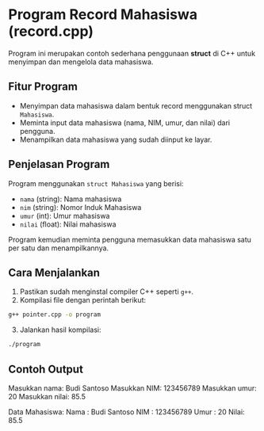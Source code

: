 # Program Record Mahasiswa (record.cpp)

Program ini merupakan contoh sederhana penggunaan **struct** di C++ untuk menyimpan dan mengelola data mahasiswa.

## Fitur Program

- Menyimpan data mahasiswa dalam bentuk record menggunakan struct `Mahasiswa`.
- Meminta input data mahasiswa (nama, NIM, umur, dan nilai) dari pengguna.
- Menampilkan data mahasiswa yang sudah diinput ke layar.

## Penjelasan Program

Program menggunakan `struct Mahasiswa` yang berisi:
- `nama` (string): Nama mahasiswa
- `nim` (string): Nomor Induk Mahasiswa
- `umur` (int): Umur mahasiswa
- `nilai` (float): Nilai mahasiswa

Program kemudian meminta pengguna memasukkan data mahasiswa satu per satu dan menampilkannya.

## Cara Menjalankan

1. Pastikan sudah menginstal compiler C++ seperti `g++`.
2. Kompilasi file dengan perintah berikut:

```bash
g++ pointer.cpp -o program
```

3. Jalankan hasil kompilasi:

```bash
./program
```

## Contoh Output

Masukkan nama: Budi Santoso
Masukkan NIM: 123456789
Masukkan umur: 20
Masukkan nilai: 85.5

Data Mahasiswa:
Nama : Budi Santoso
NIM  : 123456789
Umur : 20
Nilai: 85.5
